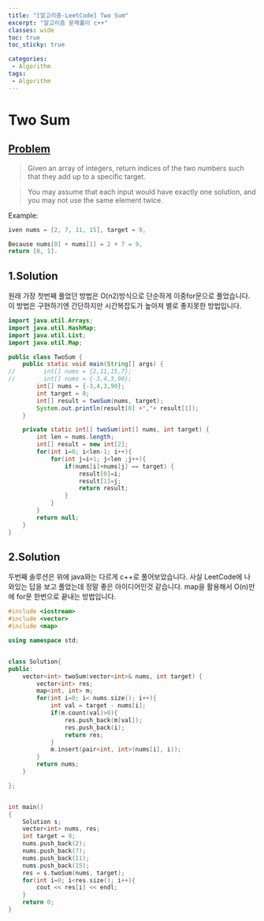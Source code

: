 ```yaml
---
title: "[알고리즘-LeetCode] Two Sum"
excerpt: "알고리즘 문제풀이 c++"
classes: wide
toc: true
toc_sticky: true

categories:
 - Algorithm
tags:
 - Algorithm
---
```


# Two Sum

## [Problem](https://leetcode.com/problems/two-sum/)  
> Given an array of integers, return indices of the two numbers such that they add up to a specific target.

> You may assume that each input would have exactly one solution, and you may not use the same element twice.

Example:
```cpp
iven nums = [2, 7, 11, 15], target = 9,

Because nums[0] + nums[1] = 2 + 7 = 9,
return [0, 1].
```

## 1.Solution
원래 가장 첫번째 풀었던 방법은 O(n2)방식으로 단순하게 이중for문으로 풀었습니다.  
이 방법은 구현하기엔 간단하지만 시간복잡도가 높아져 별로 좋지못한 방법입니다.
```java
import java.util.Arrays;
import java.util.HashMap;
import java.util.List;
import java.util.Map;

public class TwoSum {
    public static void main(String[] args) {
//        int[] nums = {2,11,15,7};
//        int[] nums = {-3,4,3,90};
        int[] nums = {-3,4,3,90};
        int target = 0;
        int[] result = twoSum(nums, target);
        System.out.println(result[0] +","+ result[1]);
    }

    private static int[] twoSum(int[] nums, int target) {
        int len = nums.length;
        int[] result = new int[2];
        for(int i=0; i<len-1; i++){
            for(int j=i+1; j<len ;j++){
                if(nums[i]+nums[j] == target) {
                    result[0]=i;
                    result[1]=j;
                    return result;
                }
            }
        }
        return null;
    }
}

```

## 2.Solution
두번째 솔루션은 위에 java와는 다르게 c++로 풀어보았습니다.
사실 LeetCode에 나와있는 답을 보고 풀었는데 정말 좋은 아이디어인것 같습니다.
map을 활용해서 O(n)만에 for문 한번으로 끝내는 방법입니다.
```cpp
#include <iostream>
#include <vector>
#include <map>

using namespace std;


class Solution{
public:
    vector<int> twoSum(vector<int>& nums, int target) {
        vector<int> res;
        map<int, int> m;
        for(int i=0; i< nums.size(); i++){
            int val = target - nums[i];
            if(m.count(val)>0){ 
                res.push_back(m[val]);
                res.push_back(i);
                return res; 
            }
            m.insert(pair<int, int>(nums[i], i));
        }
        return nums;
    }

};


int main()
{
    Solution s;
    vector<int> nums, res;
    int target = 9;
    nums.push_back(2);
    nums.push_back(7);
    nums.push_back(11);
    nums.push_back(15);
    res = s.twoSum(nums, target);
    for(int i=0; i<res.size(); i++){
        cout << res[i] << endl;
    }
    return 0;
}
```